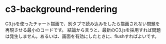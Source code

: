 # c3-background-rendering

C3.jsを使ったチャート描画で、別タブで読み込みをしたら描画されない問題を再現させる最小のコードです。
結論から言うと、最新のC3.jsを採用すれば問題は発生しません。あるいは、画面を有効にしたときに、flushすればよいです。
